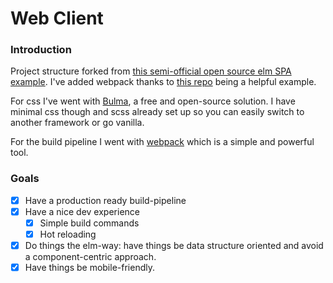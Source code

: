# Web Client

### Introduction

Project structure forked from
[this semi-official open source elm SPA example](https://github.com/rtfeldman/elm-spa-example). I've
added webpack thanks to [this repo](https://github.com/simonh1000/elm-webpack-starter) being a
helpful example.

For css I've went with [Bulma](https://bulma.io/), a free and open-source solution. I have minimal
css though and scss already set up so you can easily switch to another framework or go vanilla.

For the build pipeline I went with [webpack](https://webpack.js.org/) which is a simple and powerful
tool.

### Goals

- [x] Have a production ready build-pipeline
- [x] Have a nice dev experience
    - [x] Simple build commands
    - [x] Hot reloading
- [x] Do things the elm-way: have things be data structure oriented and avoid a component-centric
approach.
- [x] Have things be mobile-friendly.
